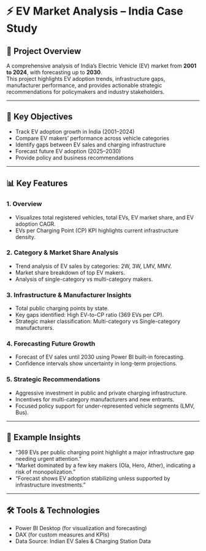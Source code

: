 # ⚡ EV Market Analysis – India Case Study

## 🚗 Project Overview  
A comprehensive analysis of India’s Electric Vehicle (EV) market from **2001 to 2024**, with forecasting up to **2030**.  
This project highlights EV adoption trends, infrastructure gaps, manufacturer performance, and provides actionable strategic recommendations for policymakers and industry stakeholders.

---

## 🎯 Key Objectives  
- Track EV adoption growth in India (2001–2024)  
- Compare EV makers’ performance across vehicle categories  
- Identify gaps between EV sales and charging infrastructure  
- Forecast future EV adoption (2025–2030)  
- Provide policy and business recommendations  

---

## 📊 Key Features

### 1. Overview  
- Visualizes total registered vehicles, total EVs, EV market share, and EV adoption CAGR.  
- EVs per Charging Point (CP) KPI highlights current infrastructure density.

### 2. Category & Market Share Analysis  
- Trend analysis of EV sales by categories: 2W, 3W, LMV, MMV.  
- Market share breakdown of top EV makers.  
- Analysis of single-category vs multi-category makers.

### 3. Infrastructure & Manufacturer Insights  
- Total public charging points by state.  
- Key gaps identified: High EV-to-CP ratio (369 EVs per CP).  
- Strategic maker classification: Multi-category vs Single-category manufacturers.

### 4. Forecasting Future Growth  
- Forecast of EV sales until 2030 using Power BI built-in forecasting.  
- Confidence intervals show uncertainty in long-term projections.

### 5. Strategic Recommendations  
- Aggressive investment in public and private charging infrastructure.  
- Incentives for multi-category manufacturers and new entrants.  
- Focused policy support for under-represented vehicle segments (LMV, Bus).

---

## 🚀 Example Insights

- “369 EVs per public charging point highlight a major infrastructure gap needing urgent attention.”  
- “Market dominated by a few key makers (Ola, Hero, Ather), indicating a risk of monopolization.”  
- “Forecast shows EV adoption stabilizing unless supported by infrastructure investments.”

---

## 🛠 Tools & Technologies  
- Power BI Desktop (for visualization and forecasting)  
- DAX (for custom measures and KPIs)  
- Data Source: Indian EV Sales & Charging Station Data  



